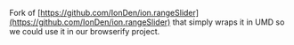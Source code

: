 Fork of [https://github.com/IonDen/ion.rangeSlider](https://github.com/IonDen/ion.rangeSlider) that simply wraps it in UMD
so we could use it in our browserify project.
